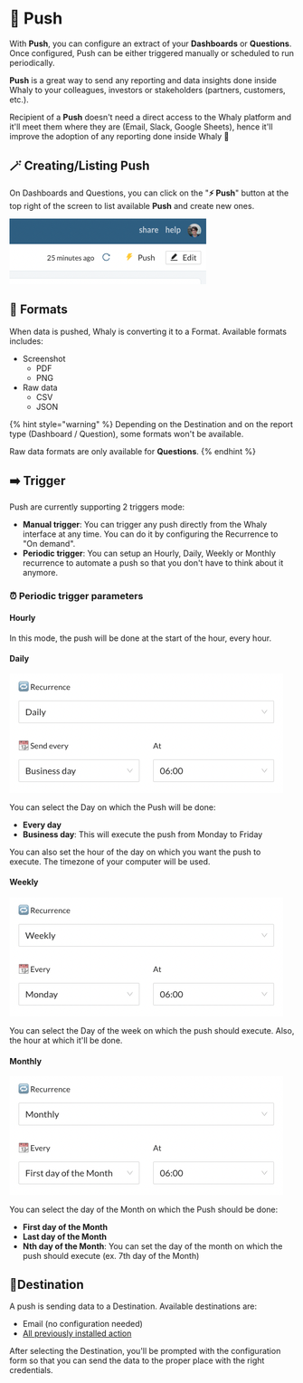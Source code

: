 # 🚀 Push

With **Push**, you can configure an extract of your **Dashboards** or **Questions**. Once configured, Push can be either triggered manually or scheduled to run periodically.

**Push** is a great way to send any reporting and data insights done inside Whaly to your colleagues, investors or stakeholders (partners, customers, etc.).&#x20;

Recipient of a **Push** doesn't need a direct access to the Whaly platform and it'll meet them where they are (Email, Slack, Google Sheets), hence it'll improve the adoption of any reporting done inside Whaly 🤘

## 🪄 Creating/Listing Push

On Dashboards and Questions, you can click on the "**⚡️ Push**" button at the top right of the screen to list available **Push** and create new ones.

![](<../.gitbook/assets/image (190).png>)

## 🎨 Formats

When data is pushed, Whaly is converting it to a Format. Available formats includes:

* Screenshot
  * PDF
  * PNG
* Raw data
  * CSV
  * JSON

{% hint style="warning" %}
Depending on the Destination and on the report type (Dashboard / Question), some formats won't be available.

Raw data formats are only available for **Questions**.
{% endhint %}

## ➡️ Trigger

Push are currently supporting 2 triggers mode:

* **Manual trigger**: You can trigger any push directly from the Whaly interface at any time. You can do it by configuring the Recurrence to "On demand".
* **Periodic trigger**: You can setup an Hourly, Daily, Weekly or Monthly recurrence to automate a push so that you don't have to think about it anymore.

### ⏰ Periodic trigger parameters

#### Hourly

In this mode, the push will be done at the start of the hour, every hour.

#### Daily

![](<../.gitbook/assets/image (227).png>)

You can select the Day on which the Push will be done:

* **Every day**
* **Business day**: This will execute the push from Monday to Friday

You can also set the hour of the day on which you want the push to execute. The timezone of your computer will be used.

#### Weekly

![](<../.gitbook/assets/image (193).png>)

You can select the Day of the week on which the push should execute. Also, the hour at which it'll be done.

#### Monthly

![](<../.gitbook/assets/image (169).png>)

You can select the day of the Month on which the Push should be done:

* **First day of the Month**
* **Last day of the Month**
* **Nth day of the Month**: You can set the day of the month on which the push should execute (ex. 7th day of the Month)

## 📍Destination

A push is sending data to a Destination. Available destinations are:

* Email (no configuration needed)
* [All previously installed action](actions.md)

After selecting the Destination, you'll be prompted with the configuration form so that you can send the data to the proper place with the right credentials.
